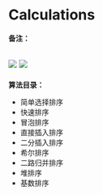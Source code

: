 # Calculations

**备注：**  

![](https://img.shields.io/badge/语言-C++-brightgreen.svg)
![](https://img.shields.io/badge/环境-gcc-red.svg)
---
**算法目录：**
- 简单选择排序
- 快速排序
- 冒泡排序
- 直接插入排序
- 二分插入排序
- 希尔排序
- 二路归并排序
- 堆排序
- 基数排序
